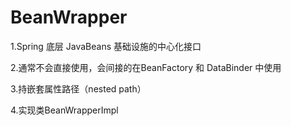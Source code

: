 # BeanWrapper

1.Spring 底层 JavaBeans 基础设施的中心化接口

2.通常不会直接使用，会间接的在BeanFactory 和 DataBinder 中使用

3.持嵌套属性路径（nested path）

4.实现类BeanWrapperImpl





